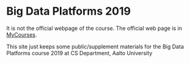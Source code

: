 # Big Data Platforms 2019

It is not the official webpage of the course. The official web page is in [MyCourses](https://mycourses.aalto.fi/). 

This site just keeps some public/supplement materials for the Big Data Platforms course 2019 at CS Department, Aalto University

